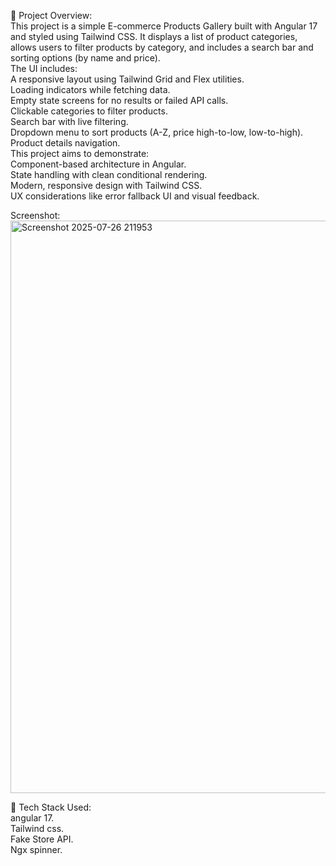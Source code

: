 📝 Project Overview:<br/>
This project is a simple E-commerce Products Gallery built with Angular 17 and styled using Tailwind CSS. It displays a list of product categories, allows users to filter products by category, and includes a search bar and sorting options (by name and price).<br/>
The UI includes:<br/>
A responsive layout using Tailwind Grid and Flex utilities.<br/>
Loading indicators while fetching data.<br/>
Empty state screens for no results or failed API calls.<br/>
Clickable categories to filter products.<br/>
Search bar with live filtering.<br/>
Dropdown menu to sort products (A-Z, price high-to-low, low-to-high).<br/>
Product details navigation.<br/>
This project aims to demonstrate:<br/>
Component-based architecture in Angular.<br/>
State handling with clean conditional rendering.<br/>
Modern, responsive design with Tailwind CSS.<br/>
UX considerations like error fallback UI and visual feedback.<br/>

️️Screenshot:<br/>
<img width="1892" height="916" alt="Screenshot 2025-07-26 211953" src="https://github.com/user-attachments/assets/83239edd-ac49-4dea-a7cf-2b567bed6d45" />

🧱 Tech Stack Used:<br/>
angular 17.<br/>
Tailwind css.<br/>
Fake Store API.<br/>
Ngx spinner.<br/>
